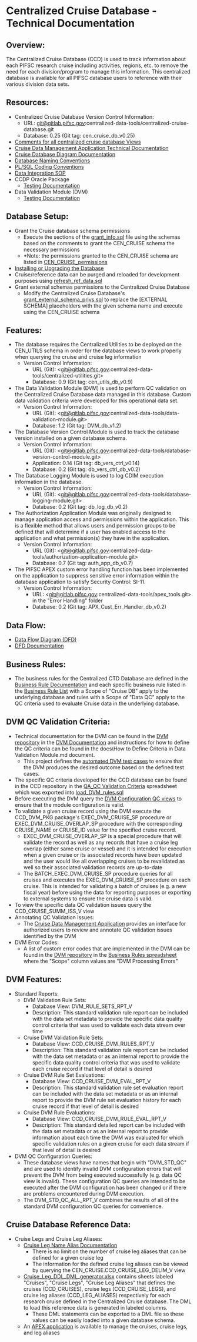 # Centralized Cruise Database - Technical Documentation

## Overview:
The Centralized Cruise Database (CCD) is used to track information about each PIFSC research cruise including activities, regions, etc. to remove the need for each division/program to manage this information. This centralized database is available for all PIFSC database users to reference with their various division data sets.

## Resources:
-   Centralized Cruise Database Version Control Information:
    -   URL: git@gitlab.pifsc.gov:centralized-data-tools/centralized-cruise-database.git
    -   Database: 0.25 (Git tag: cen_cruise_db_v0.25)
-   [Comments for all centralized cruise database Views](./centralized_cruise_DB_view_comments.xlsx)
-   [Cruise Data Management Application Technical Documentation](../CRDMA/docs/Cruise%20Data%20Management%20Application%20-%20Technical%20Documentation.md)
-   [Cruise Database Diagram Documentation](./Centralized%20Cruise%20Database%20Diagram%20Documentation.md)
-   [Database Naming Conventions](./Centralized%20Cruise%20Database%20-%20DB%20Naming%20Conventions.md)
-   [PL/SQL Coding Conventions](./Centralized%20Cruise%20Database%20-%20PLSQL%20Coding%20Conventions.md)
-   [Data Integration SOP](./Centralized%20Cruise%20Database%20-%20Data%20Integration%20SOP.md)
-   CCDP Oracle Package
    -   [Testing Documentation](./test%20cases/CCD_CRUISE_PKG/CCDP%20Testing%20Documentation.md)
-   Data Validation Module (DVM)
    -   [Testing Documentation](./test%20cases/DVM_PKG/Centralized%20Cruise%20Database%20DVM%20Testing%20Documentation.md)

## Database Setup:
-   Grant the Cruise database schema permissions
    -   Execute the sections of the [grant_info.sql](../SQL/queries/grant_info.sql) file using the schemas based on the comments to grant the CEN_CRUISE schema the necessary permissions
    -   *Note: the permissions granted to the CEN_CRUISE schema are listed in [CEN_CRUISE_permissions](./CEN_CRUISE_permissions.xlsx)
-   [Installing or Upgrading the Database](./Installing%20or%20Upgrading%20the%20Database.md)
-   Cruise/reference data can be purged and reloaded for development purposes using [refresh_ref_data.sql](../SQL/queries/refresh_ref_data.sql)
-   Grant external schemas permissions to the Centralized Cruise Database
    -   Modify the Centralized Cruise Database's [grant_external_schema_privs.sql](../SQL/queries/grant_external_schema_privs.sql) to replace the [EXTERNAL SCHEMA] placeholders with the given schema name and execute using the CEN_CRUISE schema

## Features:
-   The database requires the Centralized Utilities to be deployed on the CEN_UTILS schema in order for the database views to work properly when querying the cruise and cruise leg information
    -   Version Control Information:
        -   URL (Git): <git@gitlab.pifsc.gov:centralized-data-tools/centralized-utilities.git>
        -   Database: 0.9 (Git tag: cen_utils_db_v0.9)
-   The Data Validation Module (DVM) is used to perform QC validation on the Centralized Cruise Database data managed in this database. Custom data validation criteria were developed for this operational data set.
    -   Version Control Information:
        -   URL (Git): <git@gitlab.pifsc.gov:centralized-data-tools/data-validation-module.git>
        -   Database: 1.2 (Git tag: DVM_db_v1.2)
-   The Database Version Control Module is used to track the database version installed on a given database schema.
    -   Version Control Information:
        -   URL (Git): <git@gitlab.pifsc.gov:centralized-data-tools/database-version-control-module.git>
        -   Application: 0.14 (Git tag: db_vers_ctrl_v0.14)
        -   Database: 0.2 (Git tag: db_vers_ctrl_db_v0.2)
-   The Database Logging Module is used to log CDIM execution information in the database.
    -   Version Control Information:
        -   URL (Git): <git@gitlab.pifsc.gov:centralized-data-tools/database-logging-module.git>
        -   Database: 0.2 (Git tag: db_log_db_v0.2)
-   The Authorization Application Module was originally designed to manage application access and permissions within the application. This is a flexible method that allows users and permission groups to be defined that will determine if a user has enabled access to the application and what permission(s) they have in the application.
    -   Version Control Information:
        -   URL (Git): <git@gitlab.pifsc.gov:centralized-data-tools/authorization-application-module.git>
        -   Database: 0.7 (Git tag: auth_app_db_v0.7)
-   The PIFSC APEX custom error handling function has been implemented on the application to suppress sensitive error information within the database application to satisfy Security Control: SI-11.
    -   Version Control Information:
        -   URL: <git@gitlab.pifsc.gov:centralized-data-tools/apex_tools.git> in the "Error Handling" folder
        -   Database: 0.2 (Git tag: APX_Cust_Err_Handler_db_v0.2)

## Data Flow:
-   [Data Flow Diagram (DFD)](./DFD/Centralized%20Cruise%20DFD.pdf)
-   [DFD Documentation](./DFD/Centralized%20Cruise%20Data%20Flow%20Diagram%20Documentation.md)

## Business Rules:
-   The business rules for the Centralized CTD Database are defined in the [Business Rule Documentation](./Centralized%20Cruise%20Database%20-%20Business%20Rule%20Documentation.md) and each specific business rule listed in the [Business Rule List](./Centralized%20Cruise%20Database%20-%20Business%20Rule%20List.xlsx) with a Scope of "Cruise DB" apply to the underlying database and rules with a Scope of "Data QC" apply to the QC criteria used to evaluate Cruise data in the underlying database.

## DVM QC Validation Criteria:
-   Technical documentation for the DVM can be found in the [DVM repository](https://gitlab.pifsc.gov/centralized-data-tools/data-validation-module) in the [DVM Documentation](https://gitlab.pifsc.gov/centralized-data-tools/data-validation-module/-/blob/master/docs/Data%20Validation%20Module%20Documentation.MD) and instructions for how to define the QC criteria can be found in the docs\How to Define Criteria in Data Validation Module.md document.
    -   This project defines the [automated DVM test cases](./test%20cases/DVM_PKG/Centralized%20Cruise%20Database%20DVM%20Testing%20Documentation.md) to ensure that the DVM produces the desired outcome based on the defined test cases.
-   The specific QC criteria developed for the CCD database can be found in the CCD repository in the [QA_QC Validation Criteria](./QA_QC%20Validation%20Criteria.xlsx) spreadsheet which was exported into [load_DVM_rules.sql](../SQL/queries/load_DVM_rules.sql)
-   Before executing the DVM query the [DVM Configuration QC views](#DVM_QC_config_queries) to ensure that the module configuration is valid.
-   To validate a given cruise record using the DVM execute the CCD_DVM_PKG package's EXEC_DVM_CRUISE_SP procedure or EXEC_DVM_CRUISE_OVERLAP_SP procedure with the corresponding CRUISE_NAME or CRUISE_ID value for the specified cruise record.
    -   EXEC_DVM_CRUISE_OVERLAP_SP is a special procedure that will validate the record as well as any records that have a cruise leg overlap (either same cruise or vessel) and it is intended for execution when a given cruise or its associated records have been updated and the user would like all overlapping cruises to be revalidated as well so their associated validation records are up-to-date
    -   The BATCH_EXEC_DVM_CRUISE_SP procedure queries for all cruises and executes the EXEC_DVM_CRUISE_SP procedure on each cruise. This is intended for validating a batch of cruises (e.g. a new fiscal year) before using the data for reporting purposes or exporting to external systems to ensure the cruise data is valid.
-   To view the specific data QC validation issues query the CCD_CRUISE_SUMM_ISS_V view
-   Annotating QC Validation Issues:
    -   The [Cruise Data Management Application](../CRDMA/docs/Cruise%20Data%20Management%20Application%20-%20Technical%20Documentation.md) provides an interface for authorized users to review and annotate QC validation issues identified by the DVM
-   DVM Error Codes:
    -   A list of custom error codes that are implemented in the DVM can be found in the [DVM repository](https://gitlab.pifsc.gov/centralized-data-tools/data-validation-module) in the [Business Rules spreadsheet](https://gitlab.pifsc.gov/centralized-data-tools/data-validation-module/-/blob/master/docs/DVM%20-%20Business%20Rules.xlsx) where the "Scope" column values are "DVM Processing Errors"

## DVM Features:
-   Standard Reports:
    -   DVM Validation Rule Sets:
        -   Database View: DVM_RULE_SETS_RPT_V
        -   Description: This standard validation rule report can be included with the data set metadata to provide the specific data quality control criteria that was used to validate each data stream over time
    -   Cruise DVM Validation Rule Sets:
        -   Database View: CCD_CRUISE_DVM_RULES_RPT_V
        -   Description: This standard validation rule report can be included with the data set metadata or as an internal report to provide the specific data quality control criteria that was used to validate each cruise record if that level of detail is desired
    -   Cruise DVM Rule Set Evaluations:
        -   Database View: CCD_CRUISE_DVM_EVAL_RPT_V
        -   Description: This standard validation rule set evaluation report can be included with the data set metadata or as an internal report to provide the DVM rule set evaluation history for each cruise record if that level of detail is desired
    -   Cruise DVM Rule Evaluations:
        -   Database View: CCD_CRUISE_DVM_RULE_EVAL_RPT_V
        -   Description: This standard detailed report can be included with the data set metadata or as an internal report to provide information about each time the DVM was evaluated for which specific validation rules on a given cruise for each data stream if that level of detail is desired
-   <span id="DVM_QC_config_queries" class="anchor"></span>DVM QC Configuration Queries:
    -   These database views have names that begin with "DVM_STD_QC" and are used to identify invalid DVM configuration errors that will prevent the DVM from being executed successfully (e.g. data QC view is invalid). These configuration QC queries are intended to be executed after the DVM configuration has been changed or if there are problems encountered during DVM execution.
    -   The DVM_STD_QC_ALL_RPT_V combines the results of all of the standard DVM configuration QC queries for convenience.

## Cruise Database Reference Data:
-   Cruise Legs and Cruise Leg Aliases:
    -   [Cruise Leg Name Alias Documentation](./Cruise%20Leg%20Name%20Alias%20Documentation.md)
        -   There is no limit on the number of cruise leg aliases that can be defined for a given cruise leg
        -   The information for the defined cruise leg aliases can be viewed by querying the CEN_CRUISE.CCD_CRUISE_LEG_DELIM_V view
    -   [Cruise_Leg_DDL_DML_generator.xlsx](./Cruise_Leg_DDL_DML_generator.xlsx) contains sheets labeled "Cruises", "Cruise Legs", "Cruise Leg Aliases" that defines the cruises (CCD_CRUISES), cruise legs (CCD_CRUISE_LEGS), and cruise leg aliases (CCD_LEG_ALIASES) respectively for each research cruise defined in the Centralized Cruise database. The DML to load this reference data is generated in labeled columns.
        -   These DML statements can be exported to a DML file so these values can be easily loaded into a given database schema.
    -   An [APEX application](../CRDMA/docs/Cruise%20Data%20Management%20Application%20-%20Technical%20Documentation.md) is available to manage the cruises, cruise legs, and leg aliases
